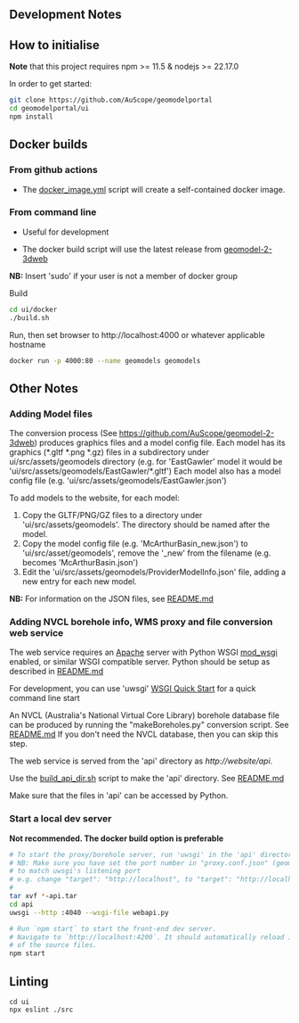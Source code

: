 ## Development Notes

## How to initialise

**Note** that this project requires npm >= 11.5 & nodejs >= 22.17.0

In order to get started:
```bash
git clone https://github.com/AuScope/geomodelportal
cd geomodelportal/ui
npm install
```
## Docker builds

### From github actions

* The [docker_image.yml](.github/workflows/docker-image.yml) script will create a self-contained docker image.

### From command line

* Useful for development

* The docker build script will use the latest release from [geomodel-2-3dweb](https://github.com/AuScope/geomodel-2-3dweb)

**NB:** Insert 'sudo' if your user is not a member of docker group

Build
```bash
cd ui/docker
./build.sh
```
Run, then set browser to http://localhost:4000 or whatever applicable hostname 
```bash
docker run -p 4000:80 --name geomodels geomodels
```


## Other Notes

### Adding Model files
The conversion process (See <https://github.com/AuScope/geomodel-2-3dweb>) produces graphics 
files and a model config file.
Each model has its graphics (\*.gltf \*.png \*.gz) files in a subdirectory under ui/src/assets/geomodels
directory (e.g. for 'EastGawler' model it would be 'ui/src/assets/geomodels/EastGawler/\*.gltf')
Each model also has a model config file (e.g. 'ui/src/assets/geomodels/EastGawler.json')

To add models to the website, for each model:
1. Copy the GLTF/PNG/GZ files to a directory under 'ui/src/assets/geomodels'. The directory should be
named after the model.
2. Copy the model config file (e.g. 'McArthurBasin_new.json') to 'ui/src/asset/geomodels', remove
the '_new' from the filename (e.g. becomes  'McArthurBasin.json')
3. Edit the 'ui/src/assets/geomodels/ProviderModelInfo.json' file, adding a new entry for each new model.

**NB:** For information on the JSON files, see [README.md](ui/src/assets/geomodels/README.md)

### Adding NVCL borehole info, WMS proxy and file conversion web service

The web service requires an [Apache](https://httpd.apache.org/) server with Python WSGI [mod_wsgi](https://modwsgi.readthedocs.io/en/develop/) enabled, or similar WSGI compatible server. 
Python should be setup as described in [README.md](https://github.com/AuScope/geomodel-2-3dweb/blob/master/README.md)

For development, you can use 'uwsgi' [WSGI Quick Start](https://uwsgi-docs.readthedocs.io/en/latest/WSGIquickstart.html) for a quick command line start

An NVCL (Australia's National Virtual Core Library) borehole database file can be produced by running the "makeBoreholes.py" conversion script. See [README.md](https://github.com/AuScope/geomodel-2-3dweb/blob/master/scripts/README.md) If you don't need the NVCL database, then you can skip this step.

The web service is served from the 'api' directory as _http://website/api_.

Use the [build_api_dir.sh](https://github.com/AuScope/geomodel-2-3dweb/blob/master/scripts/build_api_dir.sh) script to make the 'api' directory. See [README.md](https://github.com/AuScope/geomodel-2-3dweb/blob/master/scripts/README.md)

Make sure that the files in 'api' can be accessed by Python.
 

### Start a local dev server

**Not recommended.  The docker build option is preferable**

```bash
# To start the proxy/borehole server, run 'uwsgi' in the 'api' directory created using 'build_api_dir.sh'
# NB: Make sure you have set the port number in "proxy.conf.json" (geomodelportal/ui/proxy.conf.json)
# to match uwsgi's listening port
# e.g. change "target": "http://localhost", to "target": "http://localhost:4040",
#
tar xvf *-api.tar
cd api
uwsgi --http :4040 --wsgi-file webapi.py
```

```bash
# Run `npm start` to start the front-end dev server.
# Navigate to `http://localhost:4200`. It should automatically reload if you change any 
# of the source files.
npm start
```

## Linting

```
cd ui
npx eslint ./src
```

